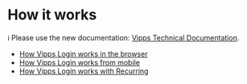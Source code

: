 <!-- START_METADATA
---
title: "How it works"
sidebar_position: 1
pagination_next: null
pagination_prev: null
---
END_METADATA -->

# How it works

<!-- START_COMMENT -->

ℹ️ Please use the new documentation:
[Vipps Technical Documentation](https://vippsas.github.io/vipps-developer-docs/docs/APIs/login-api).

<!-- END_COMMENT -->

* [How Vipps Login works in the browser](vipps-login-api-howitworks.md)
* [How Vipps Login works from mobile](vipps-login-from-phone-number-api-howitworks.md)
* [How Vipps Login works with Recurring](vipps-login-recurring-howitworks.md)
